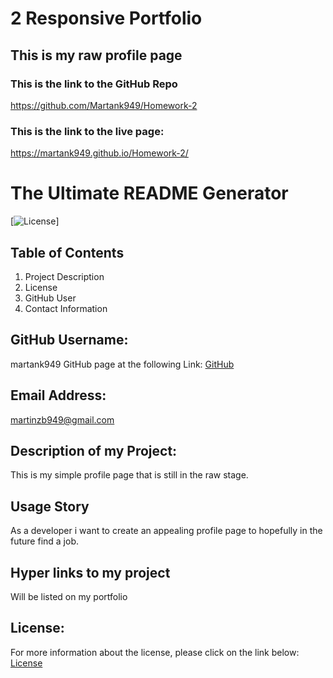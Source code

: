 # 2 Responsive Portfolio

## This is my raw profile page

### This is the link to the GitHub Repo

https://github.com/Martank949/Homework-2

### This is the link to the live page:

https://martank949.github.io/Homework-2/

# The Ultimate README Generator

[![License](https://img.shields.io/badge/License-Apache-blue.svg "License Badge")]

## Table of Contents

1. Project Description
2. License
3. GitHub User
4. Contact Information

## GitHub Username:

martank949
GitHub page at the following Link: [GitHub](https://github.com/martank949)

## Email Address:

martinzb949@gmail.com

## Description of my Project:

This is my simple profile page that is still in the raw stage.

## Usage Story

As a developer i want to create an appealing profile page to hopefully in the future find a job.

## Hyper links to my project

Will be listed on my portfolio

## License:

For more information about the license, please click on the link below:
[License](https://opensource.org/licenses/Apache)
